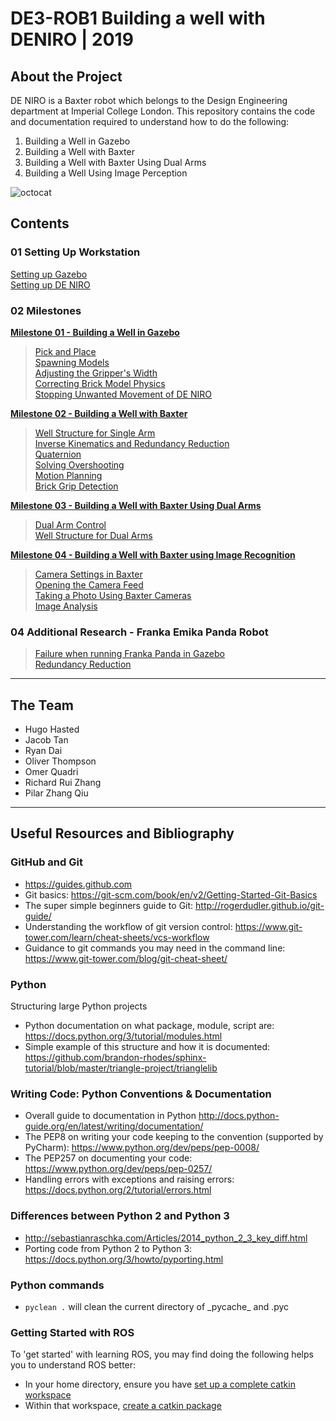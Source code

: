 # DE3-ROB1 Building a well with DENIRO | 2019

## About the Project
DE NIRO is a Baxter robot which belongs to the Design Engineering department at Imperial College London. This repository contains the code and documentation required to understand how to do the following:
1. Building a Well in Gazebo
2. Building a Well with Baxter
3. Building a Well with Baxter Using Dual Arms
4. Building a Well Using Image Perception

![octocat](https://github.com/pz716/DE3-ROB1-Well-2019/blob/master/Wiki%20Images/BAXTER.png)

## Contents
### 01 Setting Up Workstation
[Setting up Gazebo](https://github.com/pz716/DE3-ROB1-Well-2019/wiki/Setting-Up-Gazebo)    
[Setting up DE NIRO](https://github.com/pz716/DE3-ROB1-Well-2019/wiki/Setting-up-Deniro)    

### 02 Milestones
**[Milestone 01 - Building a Well in Gazebo](https://github.com/pz716/DE3-ROB1-Well-2019/wiki/Milestone-01:-Building-a-Well-in-Gazebo)**
>[Pick and Place](https://github.com/pz716/DE3-ROB1-Well-2019/wiki/Pick-and-Place)    
>[Spawning Models](https://github.com/pz716/DE3-ROB1-Well-2019/wiki/Spawning-Models)    
>[Adjusting the Gripper's Width](https://github.com/pz716/DE3-ROB1-Well-2019/wiki/Adjusting-the-Gripper's-Width)    
>[Correcting Brick Model Physics](https://github.com/pz716/DE3-ROB1-Well-2019/wiki/Correcting-Brick-Model-Physics)    
>[Stopping Unwanted Movement of DE NIRO](https://github.com/pz716/DE3-ROB1-Well-2019/wiki/Stopping-Unwanted-Movement-of-DE-NIRO)    

**[Milestone 02 - Building a Well with Baxter](https://github.com/pz716/DE3-ROB1-Well-2019/wiki/Milestone-02:-Building-a-Well-with-Baxter)**
>[Well Structure for Single Arm](https://github.com/pz716/DE3-ROB1-Well-2019/wiki/Well-Structure-for-Single-Arm)    
>[Inverse Kinematics and Redundancy Reduction](https://github.com/pz716/DE3-ROB1-Well-2019/wiki/Inverse-Kinematics-and-Redundancy-Reduction)    
>[Quaternion](https://github.com/pz716/DE3-ROB1-Well-2019/wiki/Quaternion)    
>[Solving Overshooting](https://github.com/pz716/DE3-ROB1-Well-2019/wiki/Solving-Overshooting)    
>[Motion Planning](https://github.com/pz716/DE3-ROB1-Well-2019/wiki/Motion-Planning)    
>[Brick Grip Detection](https://github.com/pz716/DE3-ROB1-Well-2019/wiki/Brick-Grip-Detectio)    

**[Milestone 03 - Building a Well with Baxter Using Dual Arms](https://github.com/pz716/DE3-ROB1-Well-2019/wiki/Milestone-03:-Building-a-Well-with-Baxter-Using-Dual-Arms)**
>[Dual Arm Control](https://github.com/pz716/DE3-ROB1-Well-2019/wiki/Dual-Arm-Control)    
>[Well Structure for Dual Arms](https://github.com/pz716/DE3-ROB1-Well-2019/wiki/Well-Structure-for-Dual-Arm)    

**[Milestone 04 - Building a Well with Baxter using Image Recognition](https://github.com/pz716/DE3-ROB1-Well-2019/wiki/Milestone-04:-Building-a-Well-with-Baxter-Using-Image-Perception)**
>[Camera Settings in Baxter](https://github.com/pz716/DE3-ROB1-Well-2019/wiki/Understanding-the-Camera-Settings-in-Baxter)    
>[Opening the Camera Feed](https://github.com/pz716/DE3-ROB1-Well-2019/wiki/Opening-the-Camera-Feed-in-DENIRO)    
>[Taking a Photo Using Baxter Cameras](https://github.com/pz716/DE3-ROB1-Well-2019/wiki/Taking-a-Picture-Using-Baxter-Cameras)    
>[Image Analysis](https://github.com/pz716/DE3-ROB1-Well-2019/wiki/Image-Analysis)    

### 04 Additional Research - Franka Emika Panda Robot
>[Failure when running Franka Panda in Gazebo](https://github.com/pz716/DE3-ROB1-Well-2019/wiki/Failure-Running-Panda-in-Gazebo)    
>[Redundancy Reduction](https://github.com/pz716/DE3-ROB1-Well-2019/wiki/Redundancy-Reduction)    

---
## The Team
- Hugo Hasted
- Jacob Tan
- Ryan Dai
- Oliver Thompson
- Omer Quadri
- Richard Rui Zhang
- Pilar Zhang Qiu
***
## Useful Resources and Bibliography
### GitHub and Git
* https://guides.github.com
* Git basics: https://git-scm.com/book/en/v2/Getting-Started-Git-Basics
* The super simple beginners guide to Git: http://rogerdudler.github.io/git-guide/
* Understanding the workflow of git version control: https://www.git-tower.com/learn/cheat-sheets/vcs-workflow
* Guidance to git commands you may need in the command line: https://www.git-tower.com/blog/git-cheat-sheet/

### Python
Structuring large Python projects
* Python documentation on what package, module, script are: https://docs.python.org/3/tutorial/modules.html
* Simple example of this structure and how it is documented: https://github.com/brandon-rhodes/sphinx-tutorial/blob/master/triangle-project/trianglelib

### Writing Code: Python Conventions & Documentation
* Overall guide to documentation in Python http://docs.python-guide.org/en/latest/writing/documentation/
* The PEP8 on writing your code keeping to the convention (supported by PyCharm): https://www.python.org/dev/peps/pep-0008/
* The PEP257 on documenting your code:  https://www.python.org/dev/peps/pep-0257/
* Handling errors with exceptions and raising errors: https://docs.python.org/2/tutorial/errors.html

### Differences between Python 2 and Python 3
* http://sebastianraschka.com/Articles/2014_python_2_3_key_diff.html
* Porting code from Python 2 to Python 3: https://docs.python.org/3/howto/pyporting.html

### Python commands
* ``pyclean .`` will clean the current directory of \_pycache_ and .pyc

### Getting Started with ROS
To 'get started' with learning ROS, you may find doing the following helps you to understand ROS better:
* In your home directory, ensure you have [set up a complete catkin workspace](http://wiki.ros.org/catkin/Tutorials/create_a_workspace)     
* Within that workspace, [create a catkin package](http://wiki.ros.org/ROS/Tutorials/CreatingPackage)
